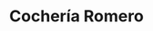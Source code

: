 ---
title: "Cochería Romero"
url: /san-antonio-de-padua/cocheria-romero/
shop: directores de funerarias
---
